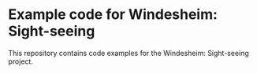 # Example code for Windesheim: Sight-seeing
This repository contains code examples for the Windesheim: Sight-seeing project.